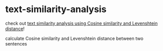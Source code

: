 # text-similarity-analysis

check out <a href="https://mum-never-proud.github.io/text-similarity-analysis/">text similarity analysis using Cosine similarity and Levenshtein distance</a>!

calculate Cosine similarity and Levenshtein distance between two sentences

